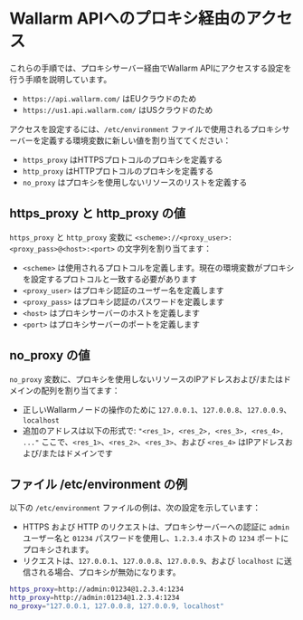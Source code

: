 # Wallarm APIへのプロキシ経由のアクセス

これらの手順では、プロキシサーバー経由でWallarm APIにアクセスする設定を行う手順を説明しています。

* `https://api.wallarm.com/` はEUクラウドのため
* `https://us1.api.wallarm.com/` はUSクラウドのため

アクセスを設定するには、`/etc/environment` ファイルで使用されるプロキシサーバーを定義する環境変数に新しい値を割り当ててください：

* `https_proxy` はHTTPSプロトコルのプロキシを定義する
* `http_proxy` はHTTPプロトコルのプロキシを定義する
* `no_proxy` はプロキシを使用しないリソースのリストを定義する

## https_proxy と http_proxy の値

`https_proxy` と `http_proxy` 変数に `<scheme>://<proxy_user>:<proxy_pass>@<host>:<port>` の文字列を割り当てます：

* `<scheme>` は使用されるプロトコルを定義します。現在の環境変数がプロキシを設定するプロトコルと一致する必要があります
* `<proxy_user>` はプロキシ認証のユーザー名を定義します
* `<proxy_pass>` はプロキシ認証のパスワードを定義します
* `<host>` はプロキシサーバーのホストを定義します
* `<port>` はプロキシサーバーのポートを定義します

## no_proxy の値

`no_proxy` 変数に、プロキシを使用しないリソースのIPアドレスおよび/またはドメインの配列を割り当てます：

* 正しいWallarmノードの操作のために `127.0.0.1`、`127.0.0.8`、`127.0.0.9`、`localhost`
* 追加のアドレスは以下の形式で: `"<res_1>, <res_2>, <res_3>, <res_4>, ..."` ここで、`<res_1>`、`<res_2>`、`<res_3>`、および `<res_4>` はIPアドレスおよび/またはドメインです

## ファイル /etc/environment の例

以下の `/etc/environment` ファイルの例は、次の設定を示しています：

* HTTPS および HTTP のリクエストは、プロキシサーバーへの認証に `admin` ユーザー名と `01234` パスワードを使用し、`1.2.3.4` ホストの `1234` ポートにプロキシされます。
* リクエストは、`127.0.0.1`、`127.0.0.8`、`127.0.0.9`、および `localhost` に送信される場合、プロキシが無効になります。

```bash
https_proxy=http://admin:01234@1.2.3.4:1234
http_proxy=http://admin:01234@1.2.3.4:1234
no_proxy="127.0.0.1, 127.0.0.8, 127.0.0.9, localhost"
```